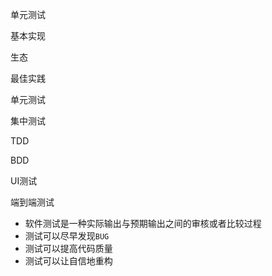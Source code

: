 单元测试



基本实现

生态

最佳实践

单元测试

集中测试

TDD

BDD

UI测试

端到端测试



- 软件测试是一种实际输出与预期输出之间的审核或者比较过程
- 测试可以尽早发现`BUG`
- 测试可以提高代码质量
- 测试可以让自信地重构

